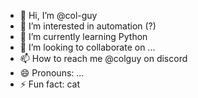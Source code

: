 - 👋 Hi, I’m @col-guy
- 👀 I’m interested in automation (?)
- 🌱 I’m currently learning Python
- 💞️ I’m looking to collaborate on ...
- 📫 How to reach me @colguy on discord
- 😄 Pronouns: ...
- ⚡ Fun fact: cat

<!---
col-guy/col-guy is a ✨ special ✨ repository because its `README.md` (this file) appears on your GitHub profile.
You can click the Preview link to take a look at your changes.
--->
